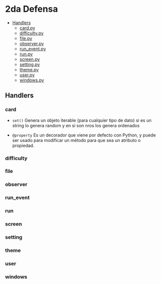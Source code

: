 # 2da Defensa 

- [Handlers](#Handlers)
    - [card.py](#card)
    - [difficulty.py](#difficulty)
    - [file.py](#file)
    - [observer.py](#observer)
    - [run_event.py](#run_event)
    - [run.py](#run)
    - [screen.py](#screen)
    - [setting.py](#setting)
    - [theme.py](#theme)
    - [user.py](#user)
    - [windows.py](#windows)

## Handlers

### card


- `set()` Genera un objeto iterable (para cualquier tipo de dato) si es un string lo genera random y en si son nros los genera ordenados

- `@property` Es un decorador que viene por defecto con Python, y puede ser usado para modificar un método para que sea un atributo o propiedad.


### difficulty

### file

### observer

### run_event

### run

### screen

### setting

### theme

### user

###  windows